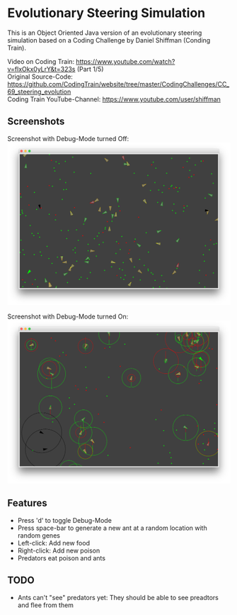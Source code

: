 # Evolutionary Steering Simulation

This is an Object Oriented Java version of an evolutionary steering simulation based on a Coding Challenge by Daniel Shiffman (Conding Train).  

Video on Coding Train: https://www.youtube.com/watch?v=flxOkx0yLrY&t=323s (Part 1/5)  
Original Source-Code: https://github.com/CodingTrain/website/tree/master/CodingChallenges/CC_69_steering_evolution  
Coding Train YouTube-Channel: https://www.youtube.com/user/shiffman  

## Screenshots

Screenshot with Debug-Mode turned Off:
![alt text](images/screenshot_debug_off.png "Screenshot with debug mode turned off")

Screenshot with Debug-Mode turned On:
![alt text](images/screenshot_debug_on.png "Screenshot with debug mode turned on")

## Features

* Press 'd' to toggle Debug-Mode
* Press space-bar to generate a new ant at a random location with random genes
* Left-click: Add new food
* Right-click: Add new poison
* Predators eat poison and ants

## TODO

* Ants can't "see" predators yet: They should be able to see preadtors and flee from them
